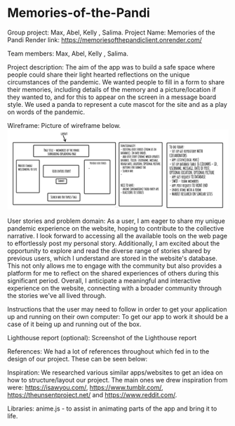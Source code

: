 # Memories-of-the-Pandi

Group project: Max, Abel, Kelly , Salima.
Project Name: Memories of the Pandi
Render link: https://memoriesofthepandiclient.onrender.com/

Team members:
Max, Abel, Kelly , Salima.

Project description:
The aim of the app was to build a safe space where people could share their light hearted reflections on the unique circumstances of the pandemic. We wanted people to fill in a form to share their memories, including details of the memory and a picture/location if they wanted to, and for this to appear on the screen in a message board style. We used a panda to represent a cute mascot for the site and as a play on words of the pandemic.

Wireframe:
Picture of wireframe below.
![alt text](wireframe.jpg)

User stories and problem domain:
As a user, I am eager to share my unique pandemic experience on the website, hoping to contribute to the collective narrative. I look forward to accessing all the available tools on the web page to effortlessly post my personal story. Additionally, I am excited about the opportunity to explore and read the diverse range of stories shared by previous users, which I understand are stored in the website's database. This not only allows me to engage with the community but also provides a platform for me to reflect on the shared experiences of others during this significant period. Overall, I anticipate a meaningful and interactive experience on the website, connecting with a broader community through the stories we've all lived through.

Instructions that the user may need to follow in order to get your application up and running on their own computer:
To get our app to work it should be a case of it being up and running out of the box.

Lighthouse report (optional):
Screenshot of the Lighthouse report

References:
We had a lot of references throughout which fed in to the design of our project. These can be seen below:

Inspiration:
We researched various similar apps/websites to get an idea on how to structure/layout our project. The main ones we drew inspiration from were: https://isawyou.com/, https://www.tumblr.com/, https://theunsentproject.net/ and https://www.reddit.com/.

Libraries:
anime.js - to assist in animating parts of the app and bring it to life.
